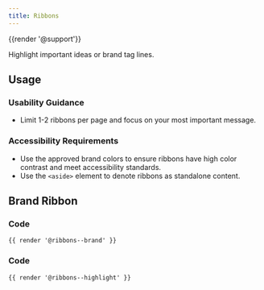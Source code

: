 ```yaml
---
title: Ribbons
---
```

{{render '@support'}}

Highlight important ideas or brand tag lines.

## **Usage**

### **Usability Guidance**

* Limit 1-2 ribbons per page and focus on your most important message.

### **Accessibility Requirements**

* Use the approved brand colors to ensure ribbons have high color contrast and meet accessibility standards.
* Use the `<aside>` element to denote ribbons as standalone content.

## **Brand Ribbon**

### **Code**

```
{{ render '@ribbons--brand' }}
```

### **Code**

```
{{ render '@ribbons--highlight' }}
```
